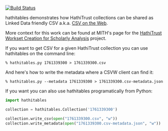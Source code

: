[![Build Status](https://travis-ci.org/umd-mith/hathitables.svg)](http://travis-ci.org/umd-mith/hathitables)

hathitables demonstrates how HathiTrust collections can be shared as 
Linked Data friendly CSV a.k.a. [CSV on the Web](https://w3c.github.io/csvw/).

More context for this work can be found at MITH's page for the 
[HathiTrust Workset Creation for Scholarly Analysis](http://mith.umd.edu/research/project/workset-creation-for-scholarly-analysis-project/) project.

If you want to get CSV for a given HathiTrust collection you can use
hathitables on the command line:

    % hathitables.py 1761339300 > 1761339300.csv

And here's how to write the metadata where a CSVW client can find it:

    % hathitables.py --metadata 1761339300 > 1761339300.csv-metadata.json

If you want you can also use hathitables programatically from Python:

```python
import hathitables

collection = hathitables.Collection('1761339300')

collection.write_csv(open("1761339300.csv", "w"))
collection.write_metadata(open("1761339300.csv-metadata.json", "w"))
```

